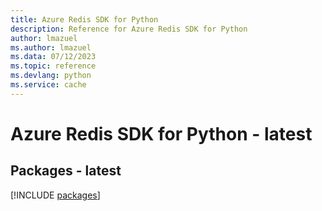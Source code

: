 ```yaml
---
title: Azure Redis SDK for Python
description: Reference for Azure Redis SDK for Python
author: lmazuel
ms.author: lmazuel
ms.data: 07/12/2023
ms.topic: reference
ms.devlang: python
ms.service: cache
---
```

# Azure Redis SDK for Python - latest
## Packages - latest
[!INCLUDE [packages](redis-index.md)]